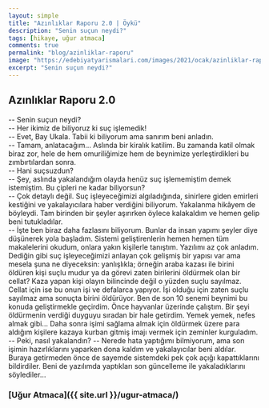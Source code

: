 ```yaml
---
layout: simple
title: "Azınlıklar Raporu 2.0 | Öykü"
description: "Senin suçun neydi?"
tags: [hikaye, uğur atmaca]
comments: true
permalink: "blog/azinliklar-raporu"
image: "https://edebiyatyarismalari.com/images/2021/ocak/azinliklar-raporu.jpg"
excerpt: "Senin suçun neydi?"
---
```


## Azınlıklar Raporu 2.0
-- Senin suçun neydi?  
-- Her ikimiz de biliyoruz ki suç işlemedik!  
-- Evet, Bay Ukala. Tabii ki biliyorum ama sanırım beni anladın.  
-- Tamam, anlatacağım… Aslında bir kiralık katilim. Bu zamanda katil olmak biraz zor, hele de hem omuriliğimize hem de beynimize yerleştirdikleri bu zımbırtılardan sonra.  
-- Hani suçsuzdun?  
-- Şey, aslında yakalandığım olayda henüz suç işlememiştim demek istemiştim. Bu çipleri ne kadar biliyorsun?  
-- Çok detaylı değil. Suç işleyeceğimizi algıladığında, sinirlere giden emirleri kestiğini ve yakalayıcılara haber verdiğini biliyorum. Yakalanma hikâyem de böyleydi. Tam birinden bir şeyler aşırırken öylece kalakaldım ve hemen gelip beni tutukladılar.  
-- İşte ben biraz daha fazlasını biliyorum. Bunlar da insan yapımı şeyler diye düşünerek yola başladım. Sistemi geliştirenlerin hemen hemen tüm makalelerini okudum, onlara yakın kişilerle tanıştım. Yazılımı az çok anladım. Dediğin gibi suç işleyeceğimizi anlayan çok gelişmiş bir yapısı var ama mesela şuna ne diyeceksin: yanlışlıkla; örneğin araba kazası ile birini öldüren kişi suçlu mudur ya da görevi zaten birilerini öldürmek olan bir cellat? Kaza yapan kişi olayın bilincinde değil o yüzden suçlu sayılmaz. Cellat için ise bu onun işi ve defalarca yapıyor. İşi olduğu için zaten suçlu sayılmaz ama sonuçta birini öldürüyor.
Ben de son 10 senemi beynimi bu konuda geliştirmekle geçirdim. Önce hayvanlar üzerinde çalıştım. Bir şeyi öldürmenin verdiği duyguyu sıradan bir hale getirdim. Yemek yemek, nefes almak gibi… Daha sonra işimi sağlama almak için öldürmek üzere para aldığım kişilere kazaya kurban gitmiş imajı vermek için zeminler kurguladım.  
-- Peki, nasıl yakalandın?
-- Nerede hata yaptığımı bilmiyorum, ama son işimin hazırlıklarını yaparken dona kaldım ve yakalayıcılar beni aldılar. Buraya getirmeden önce de sayemde sistemdeki pek çok açığı kapattıklarını bildirdiler. Beni de yazılımda yaptıkları son güncelleme ile yakaladıklarını söylediler…  

### [Uğur Atmaca]({{ site.url }}/ugur-atmaca/)